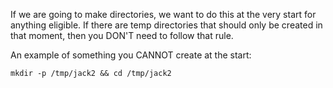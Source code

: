 If we are going to make directories, we want to do this at the very start for anything eligible. If there are temp directories that should only be created in that moment, then you DON'T need to follow that rule.

An example of something you CANNOT create at the start:
```
mkdir -p /tmp/jack2 && cd /tmp/jack2
```